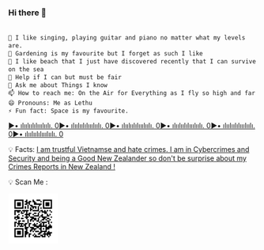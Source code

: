 

### Hi there 👋

```

🔭 I like singing, playing guitar and piano no matter what my levels are.
🌱 Gardening is my favourite but I forget as such I like
👯 I like beach that I just have discovered recently that I can survive on the sea
🤔 Help if I can but must be fair
💬 Ask me about Things I know
📫 How to reach me: On the Air for Everything as I fly so high and far
😄 Pronouns: Me as Lethu
⚡ Fun fact: Space is my favourite.

```
[▶• ılıılıılılııılıılı. 0▶• ılıılıılılııılıılı. 0▶• ılıılıılılııılıılı. 0▶• ılıılıılılııılıılı. 0▶• ılıılıılılııılıılı. 0▶• ılıılıılılııılıılı. 0](https://youtube.com/playlist?list=PLAFOVS3Aa3Au2aNCITS1utqxMN29C3xRP&si=25RkSt4VKkTWnoJc)

💡 Facts: <a href="https://www.linkedin.com/newsletters/6981721349257924608/"> I am trustful Vietnamse and hate crimes. I am in Cybercrimes and Security and being a Good New Zealander so don't be surprise about my Crimes Reports in New Zealand !</a>

<!--https://www.linkedin.com/pulse/high-standard-healthcare-new-zealand-nz-example-action-lethu-nguyen/-->
<!--https://www.linkedin.com/newsletters/6981721349257924608/-->
<!--Subscribe on LinkedIn https://www.linkedin.com/build-relation/newsletter-follow?entityUrn=6981721349257924608-->
<!--https://www.linkedin.com/in/lethunguyen/?originalSubdomain=nz-->
💡 Scan Me :

<img src='ORCID.png' width = 20%>
